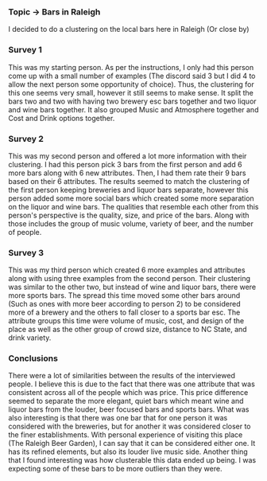 ### Topic -> Bars in Raleigh
I decided to do a clustering on the local bars here in Raleigh (Or close by)

### Survey 1
This was my starting person. As per the instructions, I only had this person come up with a small number of examples (The discord said 3 but I did 4 to allow the next person some opportunity of choice). Thus, the clustering for this one seems very small, however it still seems to make sense. It split the bars two and two with having two brewery esc bars together and two liquor and wine bars together. It also grouped Music and Atmosphere together and Cost and Drink options together. 

### Survey 2
This was my second person and offered a lot more information with their clustering. I had this person pick 3 bars from the first person and add 6 more bars along with 6 new attributes. Then, I had them rate their 9 bars based on their 6 attributes. The results seemed to match the clustering of the first person keeping breweries and liquor bars separate, however this person added some more social bars which created some more separation on the liquor and wine bars. The qualities that resemble each other from this person's perspective is the quality, size, and price of the bars. Along with those includes the group of music volume, variety of beer, and the number of people.

### Survey 3
This was my third person which created 6 more examples and attributes along with using three examples from the second person. Their clustering was similar to the other two, but instead of wine and liquor bars, there were more sports bars. The spread this time moved some other bars around (Such as ones with more beer according to person 2) to be considered more of a brewery and the others to fall closer to a sports bar esc. The attribute groups this time were volume of music, cost, and design of the place as well as the other group of crowd size, distance to NC State, and drink variety.

### Conclusions
There were a lot of similarities between the results of the interviewed people. I believe this is due to the fact that there was one attribute that was consistent across all of the people which was price. This price difference seemed to separate the more elegant, quiet bars which meant wine and liquor bars from the louder, beer focused bars and sports bars. What was also interesting is that there was one bar that for one person it was considered with the breweries, but for another it was considered closer to the finer establishments. With personal experience of visiting this place (The Raleigh Beer Garden), I can say that it can be considered either one. It has its refined elements, but also its louder live music side. Another thing that I found interesting was how clusterable this data ended up being. I was expecting some of these bars to be more outliers than they were.

